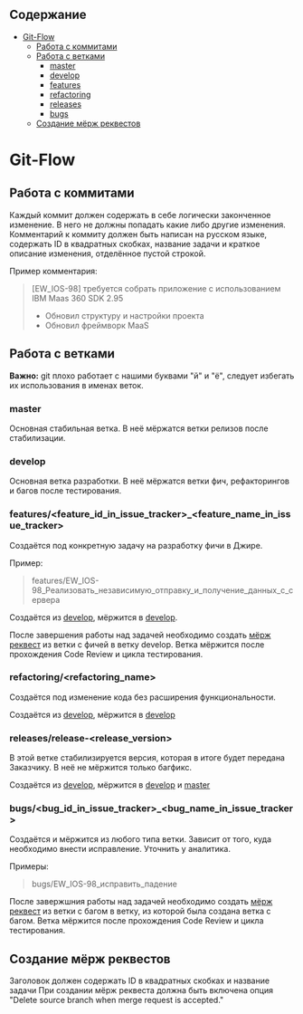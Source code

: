 ## Содержание
* [Git-Flow](#Git-Flow)
   * [Работа с коммитами](#Работа-с-коммитами)
   * [Работа с ветками](#Работа-с-ветками)
      * [master](#master)
      * [develop](#develop)
      * [features](#featuresfeature_id_in_issue_tracker_feature_name_in_issue_tracker)
      * [refactoring](#refactoringrefactoring_name)
      * [releases](#releasesrelease-release_version)
      * [bugs](#bugsbug_id_in_issue_tracker_bug_name_in_issue_tracker)
   * [Создание мёрж реквестов](#Создание-мёрж-реквестов)

# Git-Flow
## Работа с коммитами
Каждый коммит должен содержать в себе логически законченное изменение. В него не должны попадать какие либо другие изменения.
Комментарий к коммиту должен быть написан на русском языке, содержать ID в квадратных скобках, название задачи и краткое описание изменения, отделённое пустой строкой.

Пример комментария:
> [EW_IOS-98] требуется собрать приложение с использованием IBM Maas 360 SDK 2.95
> 
> - Обновил структуру и настройки проекта
> - Обновил фреймворк MaaS

## Работа с ветками

**Важно:** git плохо работает с нашими буквами "й" и "ё",  следует избегать их использования в именах веток.

### master
Основная стабильная ветка. В неё мёржатся ветки релизов после стабилизации.

### develop
Основная ветка разработки. В неё мёржатся ветки фич, рефакторингов и багов после тестирования.

### features/<feature_id_in_issue_tracker>_<feature_name_in_issue_tracker>
Создаётся под конкретную задачу на разработку фичи в Джире.

Пример: 
> features/EW_IOS-98_Реализовать_независимую_отправку_и_получение_данных_с_сервера

Создаётся из [develop](#develop), мёржится в [develop](#develop).

После завершения работы над задачей необходимо создать [мёрж реквест](#Создание-мёрж-реквестов) из ветки с фичей в ветку develop. 
Ветка мёржится после прохождения Code Review и цикла тестирования.

### refactoring/<refactoring_name>
Создаётся под изменение кода без расширения функциональности.

Создаётся из [develop](#develop), мёржится в [develop](#develop)

### releases/release-<release_version>
В этой ветке стабилизируется версия, которая в итоге будет передана Заказчику. 
В неё не мёржится только багфикс.

Создаётся из [develop](#develop), мёржится в [develop](#develop) и [master](#master)

### bugs/<bug_id_in_issue_tracker>_<bug_name_in_issue_tracker>
Создаётся и мёржится из любого типа ветки. Зависит от того, куда необходимо внести исправление. Уточнить у аналитика.

Примеры:
> bugs/EW_IOS-98_исправить_падение

После завержшния работы над задачей необходимо создать [мёрж реквест](#Создание-мёрж-реквестов) из ветки с багом в ветку, из которой была создана ветка с багом.
Ветка мёржится после прохождения Code Review и цикла тестирования.

## Создание мёрж реквестов

Заголовок должен содержать ID в квадратных скобках и название задачи
При создании мёрж реквеста должна быть включена опция "Delete source branch when merge request is accepted."

